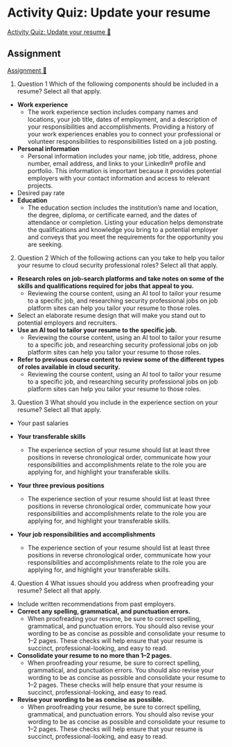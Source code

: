 # Activity Quiz: Update your resume

[Activity Quiz: Update your resume 🔗](https://www.coursera.org/learn/put-it-all-together-prepare-for-a-cloud-security-analyst-job/assignment-submission/6COlr/activity-quiz-update-your-resume)

## Assignment

[Assignment 🔗](https://www.coursera.org/learn/put-it-all-together-prepare-for-a-cloud-security-analyst-job/assignment-submission/6COlr/activity-quiz-update-your-resume/attempt)

1.  Question 1
    Which of the following components should be included in a resume? Select all that apply.

- **Work experience**
  - The work experience section includes company names and locations, your job title, dates of employment, and a description of your responsibilities and accomplishments. Providing a history of your work experiences enables you to connect your professional or volunteer responsibilities to responsibilities listed on a job posting.
- **Personal information**
  - Personal information includes your name, job title, address, phone number, email address, and links to your LinkedIn® profile and portfolio. This information is important because it provides potential employers with your contact information and access to relevant projects.
- Desired pay rate
- **Education**
  - The education section includes the institution’s name and location, the degree, diploma, or certificate earned, and the dates of attendance or completion. Listing your education helps demonstrate the qualifications and knowledge you bring to a potential employer and conveys that you meet the requirements for the opportunity you are seeking.

2. Question 2
   Which of the following actions can you take to help you tailor your resume to cloud security professional roles? Select all that apply.

- **Research roles on job-search platforms and take notes on some of the skills and qualifications required for jobs that appeal to you.**
  - Reviewing the course content, using an AI tool to tailor your resume to a specific job, and researching security professional jobs on job platform sites can help you tailor your resume to those roles.
- Select an elaborate resume design that will make you stand out to potential employers and recruiters.
- **Use an AI tool to tailor your resume to the specific job.**
  - Reviewing the course content, using an AI tool to tailor your resume to a specific job, and researching security professional jobs on job platform sites can help you tailor your resume to those roles.
- **Refer to previous course content to review some of the different types of roles available in cloud security.**
  - Reviewing the course content, using an AI tool to tailor your resume to a specific job, and researching security professional jobs on job platform sites can help you tailor your resume to those roles.

3. Question 3
   What should you include in the experience section on your resume? Select all that apply.

- Your past salaries

- **Your transferable skills**

  - The experience section of your resume should list at least three positions in reverse chronological order, communicate how your responsibilities and accomplishments relate to the role you are applying for, and highlight your transferable skills.

- **Your three previous positions**

  - The experience section of your resume should list at least three positions in reverse chronological order, communicate how your responsibilities and accomplishments relate to the role you are applying for, and highlight your transferable skills.

- **Your job responsibilities and accomplishments**
  - The experience section of your resume should list at least three positions in reverse chronological order, communicate how your responsibilities and accomplishments relate to the role you are applying for, and highlight your transferable skills.

4. Question 4
   What issues should you address when proofreading your resume? Select all that apply.

- Include written recommendations from past employers.
- **Correct any spelling, grammatical, and punctuation errors.**
  - When proofreading your resume, be sure to correct spelling, grammatical, and punctuation errors. You should also revise your wording to be as concise as possible and consolidate your resume to 1–2 pages. These checks will help ensure that your resume is succinct, professional-looking, and easy to read.
- **Consolidate your resume to no more than 1–2 pages.**
  - When proofreading your resume, be sure to correct spelling, grammatical, and punctuation errors. You should also revise your wording to be as concise as possible and consolidate your resume to 1–2 pages. These checks will help ensure that your resume is succinct, professional-looking, and easy to read.
- **Revise your wording to be as concise as possible.**
  - When proofreading your resume, be sure to correct spelling, grammatical, and punctuation errors. You should also revise your wording to be as concise as possible and consolidate your resume to 1–2 pages. These checks will help ensure that your resume is succinct, professional-looking, and easy to read.
